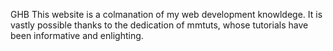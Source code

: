 GHB
This website is a colmanation of my web development knowldege. It is vastly possible thanks to the dedication of mmtuts, whose tutorials have been informative and enlighting.
